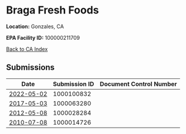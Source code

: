 # Braga Fresh Foods

**Location:** Gonzales, CA

**EPA Facility ID:** 100000211709

[Back to CA Index](../../index.md)

## Submissions

| Date | Submission ID | Document Control Number |
|------|--------------|-------------------------|
| [2022-05-02](submissions/1000100832.md) | 1000100832 |  |
| [2017-05-03](submissions/1000063280.md) | 1000063280 |  |
| [2012-05-08](submissions/1000028284.md) | 1000028284 |  |
| [2010-07-08](submissions/1000014726.md) | 1000014726 |  |
